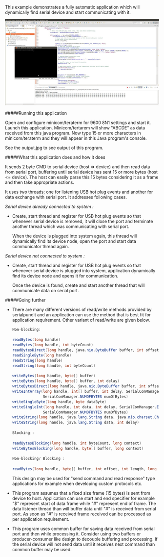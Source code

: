 This example demonstrates a fully automatic application which will dynamically find 
serial device and start communicating with it.

!["serial communication in java"](output.jpg?raw=true "serial communication in java")

#####Running this application
   
Open and configure minicom/teraterm for 9600 8N1 settings and start it. Launch this 
application. Minicom/tertarem will show "ABCDE" as data received from this java program.
Now type 15 or more characters in minicom/teraterm and they will appear in this Java
program's console. 
   
See the output.jpg to see output of this program.
   
#####What this application does and how it does

It sends 2 byte CMD to serial device (host => device) and then read data from serial port,
buffering until serial device has sent 15 or more bytes (host <= device). The host can 
easily parse this 15 bytes considering it as a frame and then take appropriate actions.

It uses two threads; one for listening USB hot plug events and another for data exchange 
with serial port. It addresses following cases.

*Serial device already connected to system :*

- Create, start thread and register for USB hot plug events so that whenever serial device 
is removed, it will close the port and terminate another thread which was communicating with 
serial port.
   
  When the device is plugged into system again, this thread will dynamically find its device 
  node, open the port and start data communicator thread again.
   
*Serial device not connected to system :*

- Create, start thread and register for USB hot plug events so that whenever serial device 
is plugged into system, application dynamically find its device node and opens it for communication.
   
  Once the device is found, create and start another thread that will communicate data on serial port.
     
#####Going further
   
- There are many different versions of read/write methods provided by serialpundit and an 
application can use the method that is best fit for application requirement. Other variant 
of read/write are given below.

     ```java
     Non-blocking:
     
     readBytes(long handle)
     readBytes(long handle, int byteCount)
     readBytesDirect(long handle, java.nio.ByteBuffer buffer, int offset, int length)
     readSingleByte(long handle)
     readString(long handle)
     readString(long handle, int byteCount)
     
     writeBytes(long handle, byte[] buffer)
     writeBytes(long handle, byte[] buffer, int delay)
     writeBytesDirect(long handle, java.nio.ByteBuffer buffer, int offset, int length)
     writeIntArray(long handle, int[] buffer, int delay, SerialComManager.ENDIAN endianness, 
                   SerialComManager.NUMOFBYTES numOfBytes)
     writeSingleByte(long handle, byte dataByte)
     writeSingleInt(long handle, int data, int delay, SerialComManager.ENDIAN endianness, 
                   SerialComManager.NUMOFBYTES numOfBytes)
     writeString(long handle, java.lang.String data, java.nio.charset.Charset charset, int delay)
     writeString(long handle, java.lang.String data, int delay)
     
     Blocking :
     
     readBytesBlocking(long handle, int byteCount, long context)
     writeBytesBlocking(long handle, byte[] buffer, long context)
     
     Non-blocking/ Blocking :
     
     readBytes(long handle, byte[] buffer, int offset, int length, long context)
     ```
 	
  This design may be used for "send command and read response" type applications for example when 
  developing custom protocols etc.
     
- This program assumes that a fixed size frame (15 bytes) is sent from device to host. Application
can use start and end specifier for example "$" represent start of data frame while "#" represent
end of frame. The data listener thread than will buffer data until "#" is received from serial 
port. As soon as "#" is received frame received can be processed as per application requirement.
    
- This program uses common buffer for saving data received from serial port and then while processing
it. Consider using two buffers or producer-consumer like design to decouple buffering and processing.
If the serial device will not send data until it receives next command than common buffer may be used.
    
